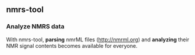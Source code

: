 ## nmrs-tool
### Analyze NMRS data 

With nmrs-tool, **parsing** nmrML files (http://nmrml.org) and **analyzing** their NMR signal contents becomes available for everyone. 
